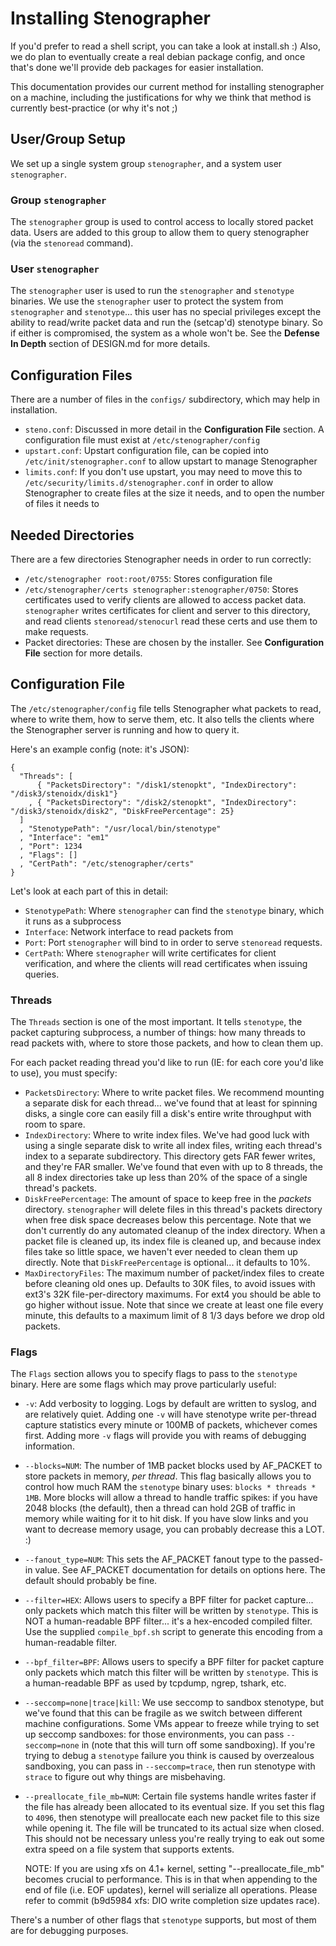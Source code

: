 Installing Stenographer
=======================

If you'd prefer to read a shell script, you can take a look at install.sh :)
Also, we do plan to eventually create a real debian package config, and once
that's done we'll provide deb packages for easier installation.

This documentation provides our current method for installing stenographer on a
machine, including the justifications for why we think that method is currently
best-practice (or why it's not ;)


User/Group Setup
----------------

We set up a single system group `stenographer`, and a system user `stenographer`.

### Group `stenographer` ###

The `stenographer` group is used to control access to locally stored packet
data.  Users are added to this group to allow them to query stenographer (via
the `stenoread` command).

### User `stenographer` ###

The `stenographer` user is used to run the `stenographer` and `stenotype`
binaries.  We use the `stenographer` user to protect the system from
`stenographer` and `stenotype`... this user has no special privileges except the
ability to read/write packet data and run the (setcap'd) stenotype binary.  So
if either is compromised, the system as a whole won't be.  See the **Defense In
Depth** section of DESIGN.md for more details.


Configuration Files
-------------------

There are a number of files in the `configs/` subdirectory, which may help in
installation.

   * `steno.conf`:  Discussed in more detail in the **Configuration File**
     section.  A configuration file must exist at `/etc/stenographer/config`
   * `upstart.conf`:  Upstart configuration file, can be copied into
     `/etc/init/stenographer.conf` to allow upstart to manage Stenographer
   * `limits.conf`:  If you don't use upstart, you may need to move this to
     `/etc/security/limits.d/stenographer.conf` in order to allow Stenographer
     to create files at the size it needs, and to open the number of files it
     needs to


Needed Directories
------------------

There are a few directories Stenographer needs in order to run correctly:

   * `/etc/stenographer root:root/0755`:  Stores configuration file
   * `/etc/stenographer/certs stenographer:stenographer/0750`:  Stores
     certificates used to verify clients are allowed to access packet data.
     `stenographer` writes certificates for client and server to this directory,
     and read clients `stenoread/stenocurl` read these certs and use them to
     make requests.
   * Packet directories:  These are chosen by the installer.  See
     **Configuration File** section for more details.


Configuration File
------------------

The `/etc/stenographer/config` file tells Stenographer what packets to read,
where to write them, how to serve them, etc.  It also tells the clients where
the Stenographer server is running and how to query it.

Here's an example config (note:  it's JSON):

    {
      "Threads": [
          { "PacketsDirectory": "/disk1/stenopkt", "IndexDirectory": "/disk3/stenoidx/disk1"}
        , { "PacketsDirectory": "/disk2/stenopkt", "IndexDirectory": "/disk3/stenoidx/disk2", "DiskFreePercentage": 25}
      ]
      , "StenotypePath": "/usr/local/bin/stenotype"
      , "Interface": "em1"
      , "Port": 1234
      , "Flags": []
      , "CertPath": "/etc/stenographer/certs"
    }

Let's look at each part of this in detail:

   * `StenotypePath`:  Where `stenographer` can find the `stenotype` binary,
     which it runs as a subprocess
   * `Interface`:  Network interface to read packets from
   * `Port`:  Port `stenographer` will bind to in order to serve `stenoread`
     requests.
   * `CertPath`:  Where `stenographer` will write certificates for client
     verification, and where the clients will read certificates when issuing
     queries.

### Threads ###

The `Threads` section is one of the most important.  It tells `stenotype`, the
packet capturing subprocess, a number of things:  how many threads to read
packets with, where to store those packets, and how to clean them up.

For each packet reading thread you'd like to run (IE: for each core you'd like
to use), you must specify:

   * `PacketsDirectory`:  Where to write packet files.  We recommend mounting
     a separate disk for each thread... we've found that at least for spinning
     disks, a single core can easily fill a disk's entire write throughput with
     room to spare.
   * `IndexDirectory`:  Where to write index files.  We've had good luck with
     using a single separate disk to write all index files, writing each
     thread's index to a separate subdirectory.  This directory gets FAR fewer
     writes, and they're FAR smaller.  We've found that even with up to 8
     threads, the all 8 index directories take up less than 20% of the space of
     a single thread's packets.
   * `DiskFreePercentage`:  The amount of space to keep free in the *packets*
     directory.  `stenographer` will delete files in this thread's packets
     directory when free disk space decreases below this percentage.  Note that
     we don't currently do any automated cleanup of the index directory.
     When a packet file is cleaned up, its index file is cleaned up, and because
     index files take so little space, we haven't ever needed to clean them up
     directly.  Note that `DiskFreePercentage` is optional... it defaults to
     10%.
   * `MaxDirectoryFiles`:  The maximum number of packet/index files to create
     before cleaning old ones up.  Defaults to 30K files, to avoid issues with
     ext3's 32K file-per-directory maximums.  For ext4 you should be able to go
     higher without issue.  Note that since we create at least one file every
     minute, this defaults to a maximum limit of 8 1/3 days before we drop old
     packets.

### Flags ###

The `Flags` section allows you to specify flags to pass to the `stenotype`
binary.  Here are some flags which may prove particularly useful:

   * `-v`:  Add verbosity to logging.  Logs by default are written to syslog,
     and are relatively quiet.  Adding one `-v` will have stenotype write
     per-thread capture statistics every minute or 100MB of packets, whichever
     comes first.  Adding more `-v` flags will provide you with reams of
     debugging information.
   * `--blocks=NUM`:  The number of 1MB packet blocks used by AF_PACKET to store
     packets in memory, *per thread*.  This flag basically allows you to control
     how much RAM the `stenotype` binary uses:  `blocks * threads * 1MB`.  More
     blocks will allow a thread to handle traffic spikes:  if you have 2048
     blocks (the default), then a thread can hold 2GB of traffic in memory while
     waiting for it to hit disk.  If you have slow links and you want to
     decrease memory usage, you can probably decrease this a LOT. :)
   * `--fanout_type=NUM`:  This sets the AF_PACKET fanout type to the passed-in
     value.  See AF_PACKET documentation for details on options here.  The
     default should probably be fine.
   * `--filter=HEX`:  Allows users to specify a BPF filter for packet capture...
     only packets which match this filter will be written by `stenotype`.  This
     is NOT a human-readable BPF filter... it's a hex-encoded compiled filter.
     Use the supplied `compile_bpf.sh` script to generate this encoding from a
     human-readable filter.
   *  `--bpf_filter=BPF`:  Allows users to specify a BPF filter for packet capture
     only packets which match this filter will be written by `stenotype`.  This
     is a human-readable BPF as used by tcpdump, ngrep, tshark, etc. 
   * `--seccomp=none|trace|kill`:  We use seccomp to sandbox stenotype, but
     we've found that this can be fragile as we switch between different machine
     configurations.  Some VMs appear to freeze while trying to set up seccomp
     sandboxes:  for those environments, you can pass `--seccomp=none` in (note
     that this will turn off some sandboxing).  If you're trying to debug
     a `stenotype` failure you think is caused by overzealous sandboxing, you
     can pass in `--seccomp=trace`, then run stenotype with `strace` to figure
     out why things are misbehaving.
   * `--preallocate_file_mb=NUM`:  Certain file systems handle writes faster if
     the file has already been allocated to its eventual size.  If you set this
     flag to `4096`, then stenotype will preallocate each new packet file to
     this size while opening it.  The file will be truncated to its actual size
     when closed.  This should not be necessary unless you're really trying to
     eak out some extra speed on a file system that supports extents.

     NOTE: If you are using xfs on 4.1+ kernel, setting "--preallocate_file_mb"
           becomes crucial to performance.  This is in that when appending
           to the end of file (i.e. EOF updates), kernel will serialize all
           operations.  Please refer to commit (b9d5984 xfs: DIO write
           completion size updates race).

There's a number of other flags that `stenotype` supports, but most of them are
for debugging purposes.
